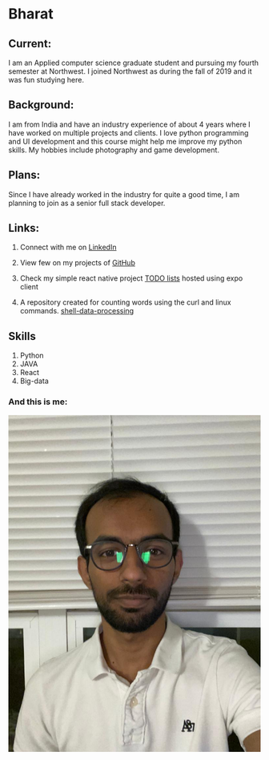 # Bharat

## Current: 

I am an Applied computer science graduate student and pursuing my fourth semester at Northwest. I joined Northwest as during the fall of 2019 and it was fun studying here. 

## Background:

I am from India and have an industry experience of about 4 years where I have worked on multiple projects and clients. I love python programming  and UI development and this course might help me improve my python skills. My hobbies include photography and game development. 

## Plans:

Since I have already worked in the industry for quite a good time, I am planning to join as a senior full stack developer. 

## Links:

1. Connect with me on [LinkedIn](https://www.linkedin.com/in/bharat-reddy-536659ab/)
2. View few on my projects of [GitHub](https://github.com/bharat-reddy-male)
3. Check my simple react native project [TODO lists](https://expo.io/@bruu0427/TODO_lists) hosted using expo client

4. A repository created for counting words using the curl and linux commands. [shell-data-processing](https://github.com/bharat-reddy-male/shell-data-processing)

## Skills
1. Python
2. JAVA
3. React
4. Big-data

### And this is me:

![Bharat's Picture](/Assets/bharat.jpeg "Bharat Reddy")
